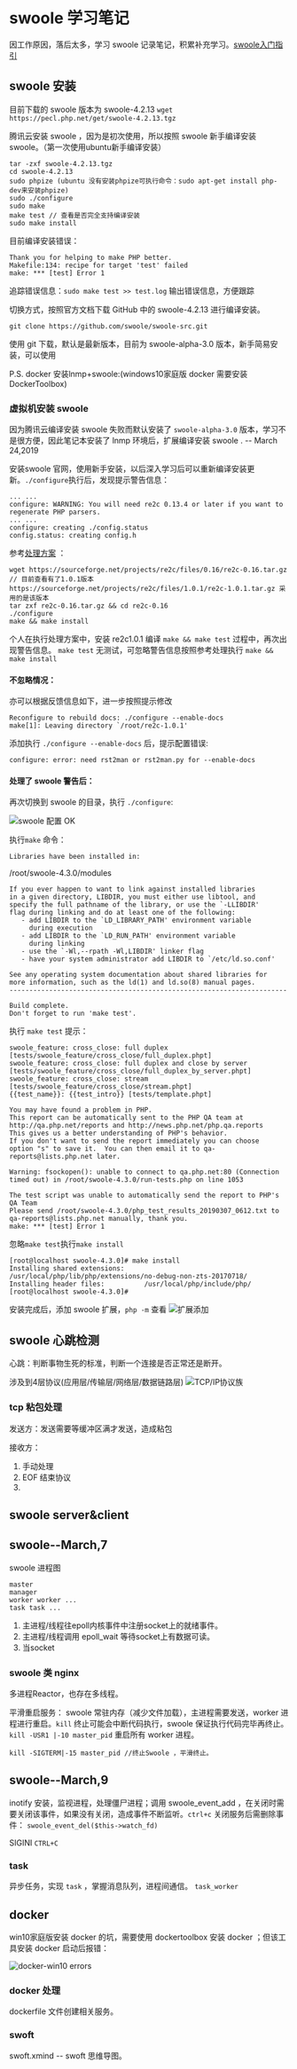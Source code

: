 # swoole 学习笔记 #
因工作原因，落后太多，学习 swoole 记录笔记，积累补充学习。[swoole入门指引](https://wiki.swoole.com/wiki/page/1.html "swoole入门指引")

## swoole 安装 ##
目前下载的 swoole 版本为 swoole-4.2.13  `wget  https://pecl.php.net/get/swoole-4.2.13.tgz`

腾讯云安装 swoole ，因为是初次使用，所以按照 swoole 新手编译安装 swoole。（第一次使用ubuntu新手编译安装）

	tar -zxf swoole-4.2.13.tgz
	cd swoole-4.2.13
	sudo phpize (ubuntu 没有安装phpize可执行命令：sudo apt-get install php-dev来安装phpize)
	sudo ./configure
	sudo make 
	make test // 查看是否完全支持编译安装
	sudo make install

目前编译安装错误：

	Thank you for helping to make PHP better.
	Makefile:134: recipe for target 'test' failed
	make: *** [test] Error 1

追踪错误信息：`sudo make test >> test.log` 输出错误信息，方便跟踪

切换方式，按照官方文档下载 GitHub 中的 swoole-4.2.13 进行编译安装。

	git clone https://github.com/swoole/swoole-src.git 

使用 git 下载，默认是最新版本，目前为 swoole-alpha-3.0 版本，新手简易安装，可以使用
	

P.S. docker 安装lnmp+swoole:(windows10家庭版 docker 需要安装DockerToolbox)

### 虚拟机安装 swoole ###
因为腾讯云编译安装 swoole 失败而默认安装了 `swoole-alpha-3.0` 版本，学习不是很方便，因此笔记本安装了 lnmp 环境后，扩展编译安装 swoole . -- March 24,2019

安装swoole 官网，使用新手安装，以后深入学习后可以重新编译安装更新。`./configure`执行后，发现提示警告信息：

	... ...
	configure: WARNING: You will need re2c 0.13.4 or later if you want to regenerate PHP parsers.
	... ... 
	configure: creating ./config.status
	config.status: creating config.h

参考[处理方案](https://www.phpsong.com/2220.html "处理方案") ：

	wget https://sourceforge.net/projects/re2c/files/0.16/re2c-0.16.tar.gz   // 目前查看有了1.0.1版本 https://sourceforge.net/projects/re2c/files/1.0.1/re2c-1.0.1.tar.gz 采用的是该版本
	tar zxf re2c-0.16.tar.gz && cd re2c-0.16
	./configure 
	make && make install

个人在执行处理方案中，安装 re2c1.0.1 编译 `make && make test` 过程中，再次出现警告信息。 `make test` 无测试，可忽略警告信息按照参考处理执行 `make && make install`

#### 不忽略情况： ####
亦可以根据反馈信息如下，进一步按照提示修改 

	Reconfigure to rebuild docs: ./configure --enable-docs
	make[1]: Leaving directory `/root/re2c-1.0.1'

添加执行 `./configure --enable-docs` 后，提示配置错误:

	configure: error: need rst2man or rst2man.py for --enable-docs 

#### 处理了 swoole 警告后： ####
再次切换到 swoole 的目录，执行 `./configure`:

![swoole 配置 OK](https://i.imgur.com/NVe1mCR.png)

执行`make` 命令：

	Libraries have been installed in:
   /root/swoole-4.3.0/modules

	If you ever happen to want to link against installed libraries
	in a given directory, LIBDIR, you must either use libtool, and
	specify the full pathname of the library, or use the `-LLIBDIR'
	flag during linking and do at least one of the following:
	   - add LIBDIR to the `LD_LIBRARY_PATH' environment variable
	     during execution
	   - add LIBDIR to the `LD_RUN_PATH' environment variable
	     during linking
	   - use the `-Wl,--rpath -Wl,LIBDIR' linker flag
	   - have your system administrator add LIBDIR to `/etc/ld.so.conf'
	
	See any operating system documentation about shared libraries for
	more information, such as the ld(1) and ld.so(8) manual pages.
	----------------------------------------------------------------------

	Build complete.
	Don't forget to run 'make test'.

执行 `make test` 提示：

	swoole_feature: cross_close: full duplex [tests/swoole_feature/cross_close/full_duplex.phpt]
	swoole_feature: cross_close: full duplex and close by server [tests/swoole_feature/cross_close/full_duplex_by_server.phpt]
	swoole_feature: cross_close: stream [tests/swoole_feature/cross_close/stream.phpt]
	{{test_name}}: {{test_intro}} [tests/template.phpt]

	You may have found a problem in PHP.
	This report can be automatically sent to the PHP QA team at
	http://qa.php.net/reports and http://news.php.net/php.qa.reports
	This gives us a better understanding of PHP's behavior.
	If you don't want to send the report immediately you can choose
	option "s" to save it.  You can then email it to qa-reports@lists.php.net later.

	Warning: fsockopen(): unable to connect to qa.php.net:80 (Connection timed out) in /root/swoole-4.3.0/run-tests.php on line 1053

	The test script was unable to automatically send the report to PHP's QA Team
	Please send /root/swoole-4.3.0/php_test_results_20190307_0612.txt to qa-reports@lists.php.net manually, thank you.
	make: *** [test] Error 1

忽略`make test`执行`make install`

	[root@localhost swoole-4.3.0]# make install
	Installing shared extensions:     /usr/local/php/lib/php/extensions/no-debug-non-zts-20170718/
	Installing header files:          /usr/local/php/include/php/
	[root@localhost swoole-4.3.0]#

安装完成后，添加 swoole 扩展，`php -m` 查看
![扩展添加](https://i.imgur.com/Iv4F1qi.png)

## swoole 心跳检测 ##
心跳：判断事物生死的标准，判断一个连接是否正常还是断开。

涉及到4层协议(应用层/传输层/网络层/数据链路层)
![TCP/IP协议族](https://i.imgur.com/n2Zr1Ua.png)

### tcp 粘包处理 ###
发送方：发送需要等缓冲区满才发送，造成粘包

接收方：

1. 手动处理
2. EOF 结束协议
3. 

## swoole server&client ##


## swoole--March,7 ##
swoole 进程图

	master
	manager
	worker worker ...
	task task ...

1. 主进程/线程往epoll内核事件中注册socket上的就绪事件。
2. 主进程/线程调用 epoll_wait 等待socket上有数据可读。
3. 当socket 

### swoole 类 nginx ###
多进程Reactor，也存在多线程。

平滑重启服务：
swoole 常驻内存（减少文件加载），主进程需要发送，worker 进程进行重启。`kill` 终止可能会中断代码执行，swoole 保证执行代码完毕再终止。`kill -USR1 |-10 master_pid` 重启所有 worker 进程。

    kill -SIGTERM|-15 master_pid //终止Swoole ，平滑终止。

## swoole--March,9 ##
inotify 安装，监视进程，处理僵尸进程；调用 swoole_event_add ，在关闭时需要关闭该事件，如果没有关闭，造成事件不断监听。`ctrl+c` 关闭服务后需删除事件： `swoole_event_del($this->watch_fd)`

SIGINI `CTRL+C`

### task ###
异步任务，实现 `task` ，掌握消息队列，进程间通信。 `task_worker`

## docker ##
win10家庭版安装 docker 的坑，需要使用 dockertoolbox 安装 docker ；但该工具安装 docker 启动后报错：

![docker-win10 errors](https://i.imgur.com/8qUv8EG.png)

### docker 处理 ###
dockerfile 文件创建相关服务。

### swoft ###
swoft.xmind -- swoft 思维导图。